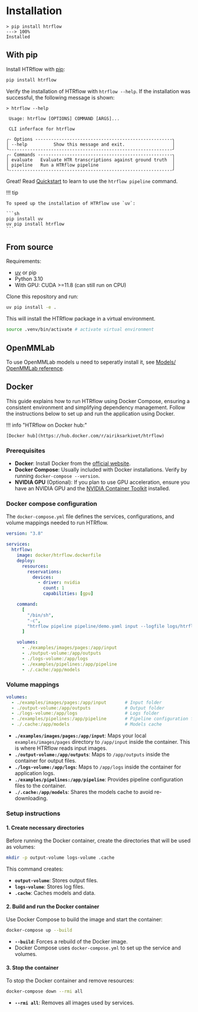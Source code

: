 # Installation

<!-- termynal -->
```
> pip install htrflow
---> 100%
Installed
```

## With pip
Install HTRflow with [pip](https://pypi.org/project/htrflow):
```bash
pip install htrflow
```

Verify the installation of HTRflow with `htrflow --help`. If the installation was successful, the following message is shown:

<!-- termynal -->
```
> htrflow --help

 Usage: htrflow [OPTIONS] COMMAND [ARGS]...

 CLI inferface for htrflow

╭- Options ----------------------------------------------------╮
│ --help          Show this message and exit.                  │
╰--------------------------------------------------------------╯
╭- Commands ---------------------------------------------------╮
│ evaluate   Evaluate HTR transcriptions against ground truth  │
│ pipeline   Run a HTRflow pipeline                            │
╰--------------------------------------------------------------╯

```


Great! Read [Quickstart](quick_start.md) to learn to use the `htrflow pipeline` command.


!!! tip

    To speed up the installation of HTRflow use `uv`:

    ```sh
    pip install uv
    uv pip install htrflow
    ```


## From source

Requirements:

- [uv](https://docs.astral.sh/uv/) or pip
- Python 3.10
- With GPU: CUDA >=11.8 (can still run on CPU)

Clone this repository and run:
```sh
uv pip install -e .

```
This will install the HTRflow package in a virtual environment.

```sh
source .venv/bin/activate # activate virtual environment

```

## OpenMMLab

To use OpenMMLab models u need to seperatly install it, see  [Models/ OpenMMLab reference](../getting_started/models.md#openmmlab-models).


## Docker 

This guide explains how to run HTRflow using Docker Compose, ensuring a consistent environment and simplifying dependency management. Follow the instructions below to set up and run the application using Docker.

!!! info "HTRflow on Docker hub:"

    [Docker hub](https://hub.docker.com/r/airiksarkivet/htrflow)


### Prerequisites

- **Docker**: Install Docker from the [official website](https://www.docker.com/get-started).
- **Docker Compose**: Usually included with Docker installations. Verify by running `docker-compose --version`.
- **NVIDIA GPU** (Optional): If you plan to use GPU acceleration, ensure you have an NVIDIA GPU and the [NVIDIA Container Toolkit](https://docs.nvidia.com/datacenter/cloud-native/container-toolkit/install-guide.html) installed.

### Docker compose configuration

The `docker-compose.yml` file defines the services, configurations, and volume mappings needed to run HTRflow.

```yaml title="docker-compose.yml"
version: "3.8"

services:
  htrflow:
    image: docker/htrflow.dockerfile
    deploy:
      resources:
        reservations:
          devices:
            - driver: nvidia
              count: 1
              capabilities: [gpu]

    command:
      [
        "/bin/sh",
        "-c",
        "htrflow pipeline pipeline/demo.yaml input --logfile logs/htrflow/htrflow.log",
      ]

    volumes:
      - ./examples/images/pages:/app/input      
      - ./output-volume:/app/outputs            
      - ./logs-volume:/app/logs                  
      - ./examples/pipelines:/app/pipeline       
      - ./.cache:/app/models                   
```

### Volume mappings

```yaml
volumes:
  - ./examples/images/pages:/app/input       # Input folder
  - ./output-volume:/app/outputs             # Output folder
  - ./logs-volume:/app/logs                  # Logs folder
  - ./examples/pipelines:/app/pipeline       # Pipeline configuration files
  - ./.cache:/app/models                     # Models cache
```

- **`./examples/images/pages:/app/input`**: Maps your local `examples/images/pages` directory to `/app/input` inside the container. This is where HTRflow reads input images.
- **`./output-volume:/app/outputs`**: Maps to `/app/outputs` inside the container for output files.
- **`./logs-volume:/app/logs`**: Maps to `/app/logs` inside the container for application logs.
- **`./examples/pipelines:/app/pipeline`**: Provides pipeline configuration files to the container.
- **`./.cache:/app/models`**: Shares the models cache to avoid re-downloading.

### Setup instructions

#### 1. Create necessary directories

Before running the Docker container, create the directories that will be used as volumes:

```sh
mkdir -p output-volume logs-volume .cache
```

This command creates:

- **`output-volume`**: Stores output files.
- **`logs-volume`**: Stores log files.
- **`.cache`**: Caches models and data.

#### 2. Build and run the Docker container

Use Docker Compose to build the image and start the container:

```sh
docker-compose up --build
```

- **`--build`**: Forces a rebuild of the Docker image.
- Docker Compose uses `docker-compose.yml` to set up the service and volumes.

#### 3. Stop the container

To stop the Docker container and remove resources:

```sh
docker-compose down --rmi all
```

- **`--rmi all`**: Removes all images used by services.